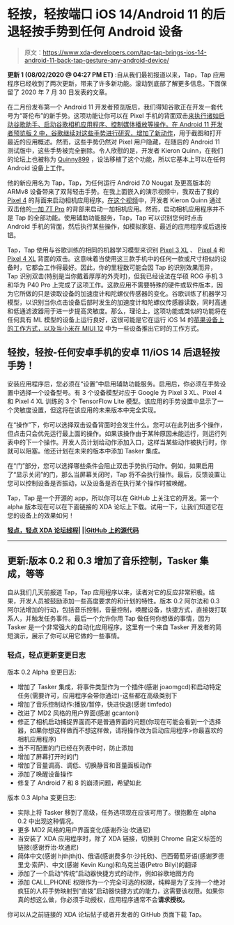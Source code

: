 # 轻按，轻按端口 iOS 14/Android 11 的后退轻按手势到任何 Android 设备

> 原文：<https://www.xda-developers.com/tap-tap-brings-ios-14-android-11-back-tap-gesture-any-android-device/>

**更新 1 (08/02/2020 @ 04:27 PM ET)** :自从我们最初报道以来，Tap，Tap 应用程序已经收到了两次更新，带来了许多新功能。滚动到底部了解更多信息。下面保留了 2020 年 7 月 30 日发表的文章。

在二月份发布第一个 Android 11 开发者预览版后，我们得知谷歌正在开发一套代号为“哥伦布”的新手势。这项功能让你可以在 Pixel 手机的背面双击[来执行诸如启动谷歌助手、启动谷歌相机应用程序、控制媒体播放等操作。在 Android 11 开发者预览版 2 中，谷歌继续对这些手势进行研究，增加了](https://www.xda-developers.com/google-pixel-android-11-double-tap-rear-gestures/)[新动作](https://www.xda-developers.com/google-pixel-3-pixel-4-double-tap-gestures-android-11-screenshots-recents/)，用于截图和打开最近的应用概述。然而，这些手势仍然对 Pixel 用户隐藏，在随后的 Android 11 测试版中，这些手势被完全删除。令人欣慰的是，开发者 Kieron Quinn，在我们的论坛上也被称为 [Quinny899](https://forum.xda-developers.com/member.php?u=3563640) ，设法移植了这个功能，所以它基本上可以在任何 Android 设备上工作。

他的新应用名为 Tap，Tap，为任何运行 Android 7.0 Nougat 及更高版本的 ARMv8 设备带来了双背轻击手势。在我上面嵌入的演示视频中，我双击了我的 [Pixel 4](https://forum.xda-developers.com/pixel-4) 的背面来启动相机应用程序。[在这个视频](https://streamable.com/4jd1mu)中，开发者 Kieron Quinn 通过双击他的[一加 7T Pro](https://forum.xda-developers.com/7t-pro) 的背部来启动一加相机应用。然而，启动相机应用程序并不是 Tap 的全部功能。使用辅助功能服务，Tap，Tap 可以识别您何时点击 Android 手机的背面，然后执行某些操作，如模拟家庭、最近的应用程序或后退按钮。

Tap，Tap 使用与谷歌训练的相同的机器学习模型来识别 [Pixel 3 XL](https://forum.xda-developers.com/pixel-3-xl) 、 [Pixel 4](https://forum.xda-developers.com/pixel-4) 和 [Pixel 4 XL](https://forum.xda-developers.com/pixel-4-xl) 背面的双击。这意味着当使用这三款手机中的任何一款或尺寸相似的设备时，它都会工作得最好。因此，你的里程数可能会因 Tap 的识别效果而异，Tap 识别双击(特别是当你戴着厚厚的外壳时)，但我已经设法在华硕 ROG 手机 3 和华为 P40 Pro 上完成了这项工作。这款应用不需要特殊的硬件或软件版本，因为它所做的只是读取设备的加速度计和陀螺仪传感器的变化。谷歌训练了机器学习模型，以识别当你点击设备后部时发生的加速度计和陀螺仪传感器读数，同时高通和低通滤波器用于进一步提高灵敏度。那么，理论上，这项功能或类似的功能将在任何具有 ML 模型的设备上运行良好，这很可能是它在运行 iOS 14 的[苹果设备上的工作方式，以及当](https://www.theverge.com/2020/6/23/21300157/ios-14-hidden-feature-back-tap-accessibility-custom-commands)[小米在 MIUI 12](https://www.xda-developers.com/xiaomi-miui-12-back-double-triple-tap-gestures-apple-ios-14-google-pixel-phones/) 中为一些设备推出它时的工作方式。

## 轻按，轻按-任何安卓手机的安卓 11/iOS 14 后退轻按手势！

安装应用程序后，您必须在“设置”中启用辅助功能服务。启用后，你必须在手势设置中选择一个设备型号。有 3 个设备模型对应于 Google 为 Pixel 3 XL、Pixel 4 和 Pixel 4 XL 训练的 3 个 TensorFlow Lite 模型。该应用的手势设置中显示了一个灵敏度设置，但这将在该应用的未来版本中完全实现。

在“操作”下，你可以选择双击设备背面时会发生什么。您可以在此列出多个操作，但点击只会优先运行最上面的操作。如果该操作由于某种原因未能运行，则运行列表中的下一个操作。开发人员计划给动作添加入口，这样当某些动作被执行时，你就可以阻塞。他还计划在未来的版本中添加 Tasker 集成。

在“门”部分，您可以选择哪些条件会阻止双击手势执行动作。例如，如果启用了“显示关闭”的门，那么当屏幕关闭时，Tap 将不会执行操作。最后，反馈设置让您可以控制设备是否振动，以及设备是否在执行某个操作时被唤醒。

Tap，Tap 是一个开源的 app，所以你可以在 GitHub 上关注它的开发。第一个 alpha 版本现在可以在下面链接的 XDA 论坛上下载。试用一下，让我们知道它在您的设备上的效果如何！

**[轻点，轻点 XDA 论坛线程](https://forum.xda-developers.com/android/apps-games/app-tap-tap-double-tap-device-gesture-t4140573)| |**|**[GitHub 上的源代码](https://github.com/KieronQuinn/TapTap)**

* * *

## 更新:版本 0.2 和 0.3 增加了音乐控制，Tasker 集成，等等

自从我们几天前报道 Tap，Tap 应用程序以来，读者对它的反应非常积极。结果，开发人员被鼓励添加一些高度要求的和计划的特性。版本 0.2 阿尔法和 0.3 阿尔法增加的行动，包括音乐控制，音量控制，唤醒设备，快捷方式，直接拨打联系人，并触发任务事件。最后一个允许你用 Tap 做任何你想做的事情，因为 Tasker 是一个非常强大的自动化应用程序。这里有一个来自 Tasker 开发者的简短演示，展示了你可以用它做的一些事情。

### **轻点，轻点更新变更日志**

版本 0.2 Alpha 变更日志:

*   增加了 Tasker 集成，将事件类型作为一个插件(感谢 joaomgcd)和启动特定任务(需要许可，应用程序会带你通过)-这些都在高级类别下
*   增加了音乐控制动作:播放/暂停，快进快退(感谢 timfedo)
*   改进了 MD2 风格的用户界面(感谢 gcantoni)
*   修正了相机启动捕捉界面而不是普通界面的问题(你现在可能会看到一个选择器，如果你想这样做而不想这样做，请将操作改为启动应用程序>你最喜欢的相机应用程序)
*   当不可配置的门已经在列表中时，防止添加
*   增加了屏幕打开时的门
*   增加了音量调高、调低、切换静音和音量面板动作
*   添加了唤醒设备操作
*   修复了 Android 7 和 8 的崩溃问题，希望如此

版本 0.3 Alpha 变更日志:

*   实际上将 Tasker 移到了高级，任务选项现在应该可用了。很抱歉在 alpha 0.2 中出现这种情况。
*   更多 MD2 风格的用户界面变化(感谢乔治·坎通尼)
*   当安装了 XDA 应用程序时，除了 XDA 链接，切换到 Chrome 自定义标签的链接(感谢乔治·坎通尼)
*   简体中文(感谢 hjthjthjt)、俄语(感谢费多尔·沙托欣)、巴西葡萄牙语(感谢罗德里戈·索萨)、中文(感谢 Kevin Kung)和乌克兰语(Petro Bilyi)的翻译
*   添加了一个启动“传统”启动器快捷方式的动作，例如谷歌地图方向
*   添加 CALL_PHONE 权限作为一个完全可选的权限，纯粹是为了支持一个绝对疯狂的人将手势映射到“直拨”启动器快捷方式的能力，这需要该权限。如果你真的想这么做，你必须手动授权，应用程序通常不会**请求授权。**

你可以从之前链接的 XDA 论坛帖子或者开发者的 GitHub 页面下载 Tap。
